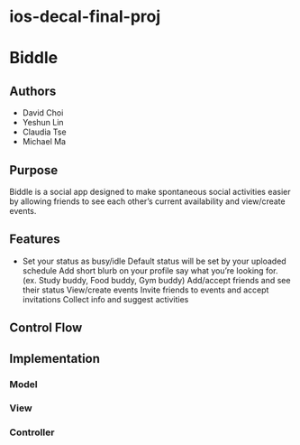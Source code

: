 # ios-decal-final-proj
# Biddle #
## Authors ##
* David Choi
* Yeshun Lin
* Claudia Tse
* Michael Ma
## Purpose ##
Biddle is a social app designed to make spontaneous social activities easier by allowing friends to see each other’s current availability and view/create events.
## Features ##
* Set your status as busy/idle
Default status will be set by your uploaded schedule
Add short blurb on your profile say what you’re looking for. (ex. Study buddy, Food buddy, Gym buddy)
Add/accept friends and see their status
View/create events
Invite friends to events and accept invitations
Collect info and suggest activities

## Control Flow ##
## Implementation ##
### Model ###
### View ###
### Controller ###




